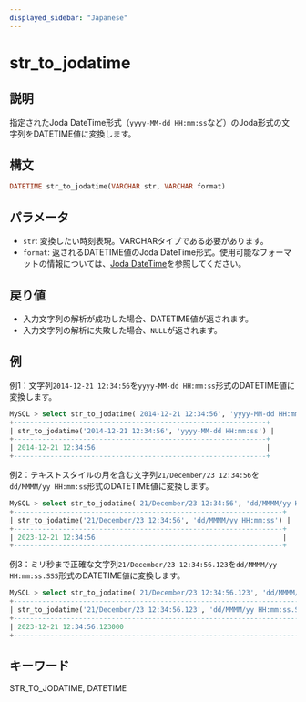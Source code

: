```yaml
---
displayed_sidebar: "Japanese"
---
```


# str_to_jodatime

## 説明

指定されたJoda DateTime形式（`yyyy-MM-dd HH:mm:ss`など）のJoda形式の文字列をDATETIME値に変換します。

## 構文

```Haskell
DATETIME str_to_jodatime(VARCHAR str, VARCHAR format)
```

## パラメータ

- `str`: 変換したい時刻表現。VARCHARタイプである必要があります。
- `format`: 返されるDATETIME値のJoda DateTime形式。使用可能なフォーマットの情報については、[Joda DateTime](https://www.joda.org/joda-time/apidocs/org/joda/time/format/DateTimeFormat.html)を参照してください。

## 戻り値

- 入力文字列の解析が成功した場合、DATETIME値が返されます。
- 入力文字列の解析に失敗した場合、`NULL`が返されます。

## 例

例1：文字列`2014-12-21 12:34:56`を`yyyy-MM-dd HH:mm:ss`形式のDATETIME値に変換します。

```SQL
MySQL > select str_to_jodatime('2014-12-21 12:34:56', 'yyyy-MM-dd HH:mm:ss');
+--------------------------------------------------------------+
| str_to_jodatime('2014-12-21 12:34:56', 'yyyy-MM-dd HH:mm:ss') |
+--------------------------------------------------------------+
| 2014-12-21 12:34:56                                          |
+--------------------------------------------------------------+
```

例2：テキストスタイルの月を含む文字列`21/December/23 12:34:56`を`dd/MMMM/yy HH:mm:ss`形式のDATETIME値に変換します。

```SQL
MySQL > select str_to_jodatime('21/December/23 12:34:56', 'dd/MMMM/yy HH:mm:ss');
+------------------------------------------------------------------+
| str_to_jodatime('21/December/23 12:34:56', 'dd/MMMM/yy HH:mm:ss') |
+------------------------------------------------------------------+
| 2023-12-21 12:34:56                                              |
+------------------------------------------------------------------+
```

例3：ミリ秒まで正確な文字列`21/December/23 12:34:56.123`を`dd/MMMM/yy HH:mm:ss.SSS`形式のDATETIME値に変換します。

```SQL
MySQL > select str_to_jodatime('21/December/23 12:34:56.123', 'dd/MMMM/yy HH:mm:ss.SSS');
+--------------------------------------------------------------------------+
| str_to_jodatime('21/December/23 12:34:56.123', 'dd/MMMM/yy HH:mm:ss.SSS') |
+--------------------------------------------------------------------------+
| 2023-12-21 12:34:56.123000                                               |
+--------------------------------------------------------------------------+
```

## キーワード

STR_TO_JODATIME, DATETIME